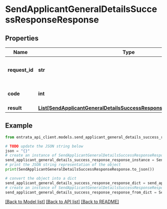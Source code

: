 # SendApplicantGeneralDetailsSuccessResponseResponse


## Properties

Name | Type | Description | Notes
------------ | ------------- | ------------- | -------------
**request_id** | **str** | An arbitrary value sent with the request. | [optional] 
**code** | **int** | Successful response code. | 
**result** | [**List[SendApplicantGeneralDetailsSuccessResponseResponseResultInner]**](SendApplicantGeneralDetailsSuccessResponseResponseResultInner.md) |  | 

## Example

```python
from entrata_api_client.models.send_applicant_general_details_success_response_response import SendApplicantGeneralDetailsSuccessResponseResponse

# TODO update the JSON string below
json = "{}"
# create an instance of SendApplicantGeneralDetailsSuccessResponseResponse from a JSON string
send_applicant_general_details_success_response_response_instance = SendApplicantGeneralDetailsSuccessResponseResponse.from_json(json)
# print the JSON string representation of the object
print(SendApplicantGeneralDetailsSuccessResponseResponse.to_json())

# convert the object into a dict
send_applicant_general_details_success_response_response_dict = send_applicant_general_details_success_response_response_instance.to_dict()
# create an instance of SendApplicantGeneralDetailsSuccessResponseResponse from a dict
send_applicant_general_details_success_response_response_from_dict = SendApplicantGeneralDetailsSuccessResponseResponse.from_dict(send_applicant_general_details_success_response_response_dict)
```
[[Back to Model list]](../README.md#documentation-for-models) [[Back to API list]](../README.md#documentation-for-api-endpoints) [[Back to README]](../README.md)


